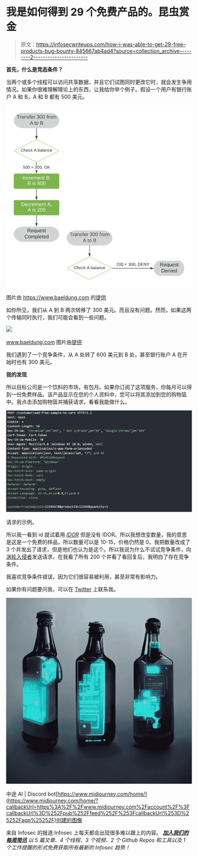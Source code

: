 # 我是如何得到 29 个免费产品的。昆虫赏金

> 原文：<https://infosecwriteups.com/how-i-was-able-to-get-29-free-products-bug-bounty-845667ab4ad4?source=collection_archive---------2----------------------->

**首先，什么是竞态条件？**

当两个或多个线程可以访问共享数据，并且它们试图同时更改它时，就会发生争用情况。如果你很难理解理论上的东西，让我给你举个例子。假设一个用户有银行账户 A 和 B，A 和 B 都有 500 美元。

![](img/3fd00c82af75019927de70195711ca8d.png)

图片由 https://www.baeldung.com 的[提供](https://www.baeldung.com/wp-content/uploads/sites/4/2020/07/Race-Accounts-768x752.png)

如你所见，我们从 A 到 B 两次转移了 300 美元。而且没有问题。然而，如果这两个传输同时执行，我们可能会看到一些问题。

![](img/ae4dd332272a2c68476df2545a969d6a.png)

www.baeldung.com 图片由[提供](http://www.baeldung.com)

我们遇到了一个竞争条件，从 A 处转了 600 美元到 B 处，甚至银行账户 A 在开始时也有 300 美元。

**我的发现**

所以目标公司是一个饮料的市场，有包月。如果你订阅了这项服务，你每月可以得到一份免费样品。该产品显示在您的个人资料中，您可以将其添加到您的购物篮中。我点击添加购物篮并捕获请求，看看我能做什么。

![](img/6e59f9d0257f7e821211976ae7723aa3.png)

请求的示例。

所以我一看到 id 就试着用 [*IDOR*](https://portswigger.net/web-security/access-control/idor) 但是没有 IDOR。所以我想改变数量，我的意思是这是一个免费的样品，所以数量可以是 10-15，价格仍然是 0。我把数量改成了 3 个并发出了请求，但是他们也认为是这个。所以我说为什么不试试竞争条件，向[涡轮入侵者](https://portswigger.net/bappstore/9abaa233088242e8be252cd4ff534988#:~:text=Turbo%20Intruder%20is%20a%20Burp,require%20extreme%20speed%20or%20complexity.)发送请求，在我看了所有 200 个并看了看回复后，我明白了存在竞争条件。

我喜欢竞争条件错误，因为它们很容易被利用，甚至非常有影响力。

如果你有问题要问我，可以在 [Twitter](https://twitter.com/CalloftheD) 上联系我。

![](img/ca0b9c92db0382f0ee1e6b341134512d.png)

中途 AI | Discord bot[https://www.midjourney.com/home/](https://www.midjourney.com/home/?callbackUrl=https%3A%2F%2Fwww.midjourney.com%2Faccount%2F%3FcallbackUrl%3D%252Fpub%252Ffeed%252F%253FcallbackUrl%253D%25252Fapp%25252F)创建的图像

来自 Infosec 的报道:Infosec 上每天都会出现很多难以跟上的内容。 [***加入我们的每周简讯***](https://weekly.infosecwriteups.com/) *以 5 篇文章、4 个线程、3 个视频、2 个 Github Repos 和工具以及 1 个工作提醒的形式免费获取所有最新的 Infosec 趋势！*
